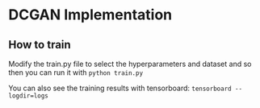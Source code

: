 # DCGAN Implementation

## How to train

Modify the train.py file to select the hyperparameters and dataset and so then you can run it with `python train.py`

You can also see the training results with tensorboard: `tensorboard --logdir=logs`